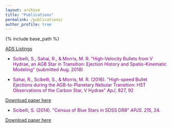 ```yaml
---
layout: archive
title: "Publications"
permalink: /publications/
author_profile: true
---
```


{% include base_path %}

[ADS Listings](https://ui.adsabs.harvard.edu/#search/filter_author_facet_hier_fq_author=AND&filter_author_facet_hier_fq_author=author_facet_hier%3A%220%2FScibelli%2C%20S%22&fq=%7B!type%3Daqp%20v%3D%24fq_author%7D&fq_author=(author_facet_hier%3A%220%2FScibelli%2C%20S%22)&q=%20%20author%3A%22Scibelli%22&sort=date%20desc%2C%20bibcode%20desc&p_=0)

* <font color="purple">  Scibelli, S., Sahai, R., & Morris, M. R. &quot;High-Velocity Bullets from V Hydrae, an AGB Star in Transition: Ejection History and Spatio-Kinematic Modeling&quot; (submitted Aug. 2018) </font>


* <font color="purple">  Sahai, R., Scibelli, S., & Morris, M. R. (2016). &quot;High-speed Bullet Ejections during the AGB-to-Planetary Nebular Transition: HST Observations of the Carbon Star, V Hydrae&quot; <i>ApJ</i>, 827, 92   </font>

[Download paper here](http://samscibelli.github.io/files/Vhya_apj_827_2_92.pdf)

* <font color="purple"> Scibelli, S. (2014). &quot;Census of Blue Stars in SDSS DR8&quot; <i>APJS</i>. 215, 24.
 </font>

[Download paper here](http://samscibelli.github.io/files/Vhya_apj_827_2_92.pdf)

